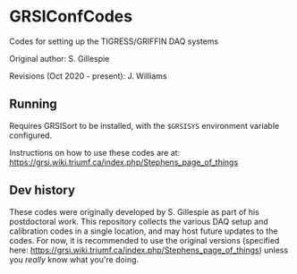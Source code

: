 # GRSIConfCodes

Codes for setting up the TIGRESS/GRIFFIN DAQ systems

Original author: S. Gillespie

Revisions (Oct 2020 - present): J. Williams

## Running

Requires GRSISort to be installed, with the `$GRSISYS` environment variable configured.

Instructions on how to use these codes are at: https://grsi.wiki.triumf.ca/index.php/Stephens_page_of_things

## Dev history

These codes were originally developed by S. Gillespie as part of his postdoctoral work.  This repository collects the various DAQ setup and calibration codes in a single location, and may host future updates to the codes.  For now, it is recommended to use the original versions (specified here: https://grsi.wiki.triumf.ca/index.php/Stephens_page_of_things) unless you *really* know what you're doing.